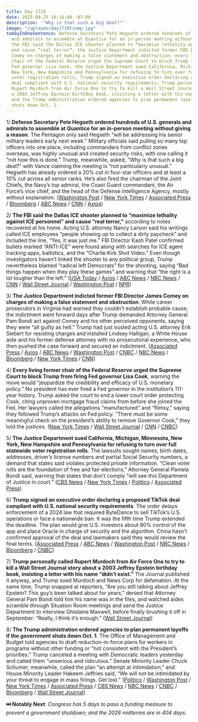 ```yaml
---
title: Day 1710
date: 2025-09-25 16:16:00 -07:00
description: '"Why is that such a big deal?"'
image: "/uploads/day1710trump.jpg"
todayInOneSentence: Defense Secretary Pete Hegseth ordered hundreds of U.S. generals
  and admirals to assemble at Quantico for an in-person meeting without giving a reason;
  the FBI said the Dallas ICE shooter planned to “maximize lethality against ICE personnel”
  and cause “real terror”; the Justice Department indicted former FBI Director James
  Comey on charges of making a false statement and obstruction; every living former
  chair of the Federal Reserve urged the Supreme Court to block Trump from firing
  Fed governor Lisa Cook; the Justice Department sued California, Michigan, Minnesota,
  New York, New Hampshire and Pennsylvania for refusing to turn over full statewide
  voter registration rolls; Trump signed an executive order declaring a proposed TikTok
  deal compliant with U.S. national security requirements; Trump personally called
  Rupert Murdoch from Air Force One to try to kill a Wall Street Journal story about
  a 2003 Jeffrey Epstein birthday book, insisting a letter with his name “didn’t exist”;
  and the Trump administration ordered agencies to plan permanent layoffs if the government
  shuts down Oct. 1.
---
```


1/ **Defense Secretary Pete Hegseth ordered hundreds of U.S. generals and admirals to assemble at Quantico for an in-person meeting without giving a reason**. The Pentagon only said Hegseth “will be addressing his senior military leaders early next week.” Military officials said pulling so many top officers into one place, including commanders from conflict zones overseas, was highly unusual and created security risks, with one calling it “not how this is done.” Trump, meanwhile, asked, “Why is that such a big deal?” with Vance claiming the meeting is “not particularly unusual.” Hegseth has already ordered a 20% cut in four-star officers and at least a 10% cut across all senior ranks. He’s also fired the chairman of the Joint Chiefs, the Navy’s top admiral, the Coast Guard commandant, the Air Force’s vice chief, and the head of the Defense Intelligence Agency, mostly without explanation. ([Washington Post](https://www.washingtonpost.com/national-security/2025/09/25/hegseth-generals-quantico-meeting/) / [New York Times](https://www.nytimes.com/2025/09/25/us/politics/hegseth-generals-admirals-summoned.html) / [Associated Press](https://apnews.com/article/pentagon-hegseth-meeting-military-commanders-4ceb8026bff7c652b08c08e8afb1df99) / [Bloomberg](https://www.bloomberg.com/news/articles/2025-09-25/hegseth-summons-top-military-officers-to-a-gathering-next-week) / [ABC News](https://abcnews.go.com/Politics/hegseth-calls-rare-meeting-large-number-generals-admirals/story?id=125935650) / [CNN](https://www.cnn.com/2025/09/25/politics/hegseth-generals-surprise-meeting) / [Axios](https://www.axios.com/2025/09/25/pentagon-hegseth-generals-virginia-meeting))

2/ **The FBI said the Dallas ICE shooter planned to “maximize lethality against ICE personnel” and cause “real terror,”** according to notes recovered at his home. Acting U.S. attorney Nancy Larson said his writings called ICE employees “people showing up to collect a dirty paycheck” and included the line, “Yes, it was just me.” FBI Director Kash Patel confirmed bullets marked “ANTI-ICE” were found along with searches for ICE agent tracking apps, ballistics, and the “Charlie Kirk Shot Video.” Even though investigators haven’t linked the shooter to any political group, Trump nevertheless blamed “radical left Democrats” for the shooting, saying “Bad things happen when they play these games” and warning that “the right is a lot tougher than the left.” ([USA Today](https://www.usatoday.com/story/news/politics/2025/09/25/trump-left-violence-ice/86347486007/) / [Axios](https://www.axios.com/2025/09/25/trump-warns-democrats-dallas-ice-shooting) / [ABC News](https://abcnews.go.com/US/ice-facilities-higher-alert-after-deadly-dallas-shooting/story?id=125918125) / [NBC News](https://www.nbcnews.com/news/us-news/investigators-seize-dallas-ice-shooters-devices-rcna233708) / [CNN](https://www.cnn.com/2025/09/25/us/wwk-dallas-ice-facility-shooting) / [Wall Street Journal](https://www.wsj.com/us-news/dallas-texas-ice-shooting-joshua-jahn-94350a97) / [Washington Post](https://www.washingtonpost.com/nation/2025/09/25/joshua-jahn-texas-ice-dallas-shooting-suspect/) / [NPR](https://www.npr.org/2025/09/25/nx-s1-5553470/latest-updates-dallas-ice-shooting))

3/ **The Justice Department indicted former FBI Director James Comey on charges of making a false statement and obstruction**. While career prosecutors in Virginia had warned they couldn’t establish probable cause, the indictment went forward days after Trump demanded Attorney General Pam Bondi act against Comey and his other perceived opponents, saying they were “all guilty as hell.” Trump had just ousted acting U.S. attorney Erik Siebert for resisting charges and installed Lindsey Halligan, a White House aide and his former defense attorney with no prosecutorial experience, who then pushed the case forward and secured an indictment. ([Associated Press](https://apnews.com/live/donald-trump-news-updates-9-25-2025) / [Axios](https://www.axios.com/2025/09/25/james-comey-indicted-trump-administration) / [ABC News](https://abcnews.go.com/US/former-fbi-director-james-comey-indicted-days-after/story?id=125935658) / [Washington Post](https://www.washingtonpost.com/national-security/2025/09/25/james-comey-indictment-fbi-director-justice-department/) / [CNBC](https://www.cnbc.com/2025/09/25/james-comey-indicted-fbi-trump.html) / [NBC News](https://www.nbcnews.com/politics/justice-department/justice-department-charges-james-comey-lying-congress-rcna233581) / [Bloomberg](https://www.bloomberg.com/news/articles/2025-09-25/former-fbi-director-james-comey-criminally-indicted-in-us) / [New York Times](https://www.nytimes.com/2025/09/25/us/politics/james-comey-indicted.html) / [CNN](https://www.cnn.com/2025/09/25/politics/james-comey-justice-department-trump-bondi-perjury-virginia))

4/ **Every living former chair of the Federal Reserve urged the Supreme Court to block Trump from firing Fed governor Lisa Cook**, warning the move would “jeopardize the credibility and efficacy of U.S. monetary policy.” No president has ever fired a Fed governor in the institution’s 111-year history. Trump asked the court to end a lower court order protecting Cook, citing unproven mortgage fraud claims from before she joined the Fed. Her lawyers called the allegations “manufactured” and “flimsy,” saying they followed Trump’s attacks on Fed policy. “There must be some meaningful check on the president’s ability to remove Governor Cook,” they told the justices. ([New York Times](https://www.nytimes.com/2025/09/25/us/politics/supreme-court-lisa-cook-secretaries.html) / [Wall Street Journal](https://www.wsj.com/livecoverage/stock-market-today-dow-sp-500-nasdaq-09-25-2025/card/all-living-former-fed-chairs-sign-brief-urging-supreme-court-to-protect-fed-independence-qMvFxgbkJMeNweJM931U) / [CNN](https://www.cnn.com/2025/09/25/economy/fed-chairs-treasury-secretaries-lisa-cook) / [CNBC](https://www.cnbc.com/2025/09/25/federal-reserve-lisa-cook-trump-scotus.html))

5/ **The Justice Department sued California, Michigan, Minnesota, New York, New Hampshire and Pennsylvania for refusing to turn over full statewide voter registration rolls**. The lawsuits sought names, birth dates, addresses, driver’s license numbers and partial Social Security numbers, a demand that states said violates protected private information. “Clean voter rolls are the foundation of free and fair elections,” Attorney General Pamela Bondi said, warning that states that don’t comply “will see this Department of Justice in court.” ([CBS News](https://www.cbsnews.com/news/justice-department-lawsuit-6-states-voter-registration/) / [New York Times](https://www.nytimes.com/2025/09/25/us/politics/doj-lawsuit-voter-data-trump.html) / [Politico](https://www.politico.com/news/2025/09/25/department-of-justice-voting-rolls-data-00581182) / [Associated Press](https://apnews.com/article/justice-department-voter-rolls-lawsuit-fa2f01412e71f693a33357f608b931d2))

6/ **Trump signed an executive order declaring a proposed TikTok deal compliant with U.S. national security requirements**. The order delays enforcement of a 2024 law that required ByteDance to sell TikTok’s U.S. operations or face a nationwide ban. It was the fifth time Trump extended the deadline. The plan would give U.S. investors about 80% control of the app and place Oracle in charge of security and the algorithm. China hasn’t confirmed approval of the deal and lawmakers said they would review the final terms. ([Associated Press](https://apnews.com/article/trump-tiktok-china-framework-deal-fff6094ef7012840ec726fcf2cb68aef) / [ABC News](https://abcnews.go.com/Business/trump-announces-deal-hand-tiktok-us-investors/story?id=125924104) / [Washington Post](https://www.washingtonpost.com/technology/2025/09/25/trump-order-tiktok-deal/) / [NBC News](https://www.nbcnews.com/tech/tech-news/trump-signs-executive-order-tiktok-deal-know-rcna233518) / [Bloomberg](https://www.bloomberg.com/news/articles/2025-09-25/trump-signs-tiktok-order-with-us-app-s-value-put-at-14-billion) / [CNBC](https://www.cnbc.com/2025/09/25/trump-approves-tiktok-deal-through-executive-order.html))

7/ **Trump personally called Rupert Murdoch from Air Force One to try to kill a Wall Street Journal story about a 2003 Jeffrey Epstein birthday book, insisting a letter with his name “didn’t exist.”** The Journal published it anyway, and Trump sued Murdoch and News Corp for defamation. At the same time, Trump snapped at reporters, “Are you still talking about Jeffrey Epstein? This guy’s been talked about for years,” denied that Attorney General Pam Bondi told him his name was in the files, and watched aides scramble through Situation Room meetings and send the Justice Department to interview Ghislaine Maxwell, before finally brushing it off in September: “Really, I think it’s enough.” ([Wall Street Journal](https://www.wsj.com/politics/policy/trump-epstein-white-house-response-8be88051))

8/ **The Trump administration ordered agencies to plan permanent layoffs if the government shuts down Oct. 1**. The Office of Management and Budget told agencies to draft reduction-in-force plans for workers in programs without other funding or “not consistent with the President’s priorities.” Trump canceled a meeting with Democratic leaders yesterday and called them “unserious and ridiculous.” Senate Minority Leader Chuck Schumer, meanwhile, called the plan “an attempt at intimidation,” and House Minority Leader Hakeem Jeffries said, “We will not be intimidated by your threat to engage in mass firings. Get lost.” ([Politico](https://www.politico.com/news/2025/09/24/white-house-firings-shutdown-00579909) / [Washington Post](https://www.washingtonpost.com/business/2025/09/25/government-shutdown-omb-firings-trump/) / [New York Times](https://www.nytimes.com/2025/09/25/us/politics/democrats-government-shutdown-layoffs-threats.html) / [Associated Press](https://apnews.com/article/donald-trump-congress-government-shutdown-99d4cafe53209f6dc6ae5562c2ac79d2) / [CBS News](https://www.cbsnews.com/news/white-house-trump-layoffs-omb-government-shutdown/) / [NBC News](https://www.nbcnews.com/politics/white-house/white-house-omb-memo-mass-firings-government-shutdown-congress-rcna233590) / [CNBC](https://www.cnbc.com/2025/09/25/trump-government-shutdown-layoffs-omb.html) / [Bloomberg](https://www.bloomberg.com/news/articles/2025-09-25/trump-layoff-threat-raises-shutdown-s-political-economic-stakes) / [Wall Street Journal](https://www.wsj.com/politics/policy/democrats-dig-in-on-shutdown-stance-after-white-house-threatens-to-fire-workers-3825a120))

**⏭️ Notably Next**: *Congress has 5 days to pass a funding measure to prevent a government shutdown; and the 2026 midterms are in 404 days*.